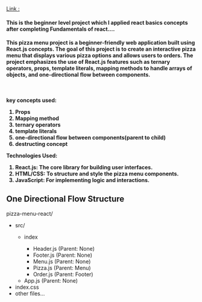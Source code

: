 [Link :](https://pizza-house-menu.vercel.app/")

<h4>This is the beginner level project which I applied react basics concepts after completing Fundamentals of react.... <h4/>

<h4>This pizza menu project is a beginner-friendly web application built using React.js concepts. The goal of this project is to create an interactive pizza menu that displays various pizza options and allows users to orders. The project emphasizes the use of React.js features such as ternary operators, props, template literals, mapping methods to handle arrays of objects, and one-directional flow between components. <h4/>
</br>

<p>key concepts used:</p>

<ol>
  <li>Props</li>
  <li>Mapping method</li>
  <li>ternary operators</li>
  <li>template literals</li>
  <li>one-directional flow between components(parent to child)</li>
  <li>destructing concept</li>
</ol>


<p>Technologies Used:<p/>
  <ol>
<li>React.js: The core library for building user interfaces.</li>
<li>HTML/CSS: To structure and style the pizza menu components.</li>
<li>JavaScript: For implementing logic and interactions.</li>
    </ol>
    
<h2>One Directional Flow Structure</h2>
<p>pizza-menu-react/</p>
<ul>
  <li>
    <p>src/</p>
    <ul>
      <li>
        <p>index</p>
        <ul>
          <li>Header.js (Parent: None)</li>
          <li>Footer.js (Parent: None)</li>
          <li>Menu.js (Parent: None)</li>
          <li>Pizza.js (Parent: Menu)</li>
          <li>Order.js (Parent: Footer)</li>
        </ul>
      </li>
      <li>App.js (Parent: None)</li>
    </ul>
  </li>
  <li>index.css</li>
  <li>other files...</li>
</ul>



